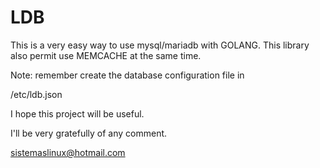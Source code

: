 # LDB

This is a very easy way to use mysql/mariadb with GOLANG.
This library also permit use MEMCACHE at the same time.

Note: remember create the database configuration file in 

/etc/ldb.json



I hope this project will be useful.

I'll be very gratefully of any comment.

sistemaslinux@hotmail.com
